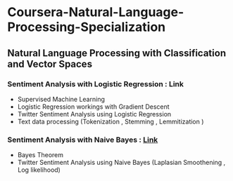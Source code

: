 # Coursera-Natural-Language-Processing-Specialization

## Natural Language Processing with Classification and Vector Spaces

### Sentiment Analysis with Logistic Regression : Link
- Supervised Machine Learning 
- Logistic Regression workings with Gradient Descent 
- Twitter Sentiment Analysis using Logistic Regression 
- Text data processing (Tokenization , Stemming , Lemmitization ) 

### Sentiment Analysis with Naive Bayes : [Link](https://communitybankingconnections.org/articles/2013/Q2/Home-Equity-Lending-A-HELOC-Hangover-Helper)

- Bayes Theorem 
- Twitter Sentiment Analysis using Naive Bayes (Laplasian Smoothening , Log likelihood) 
